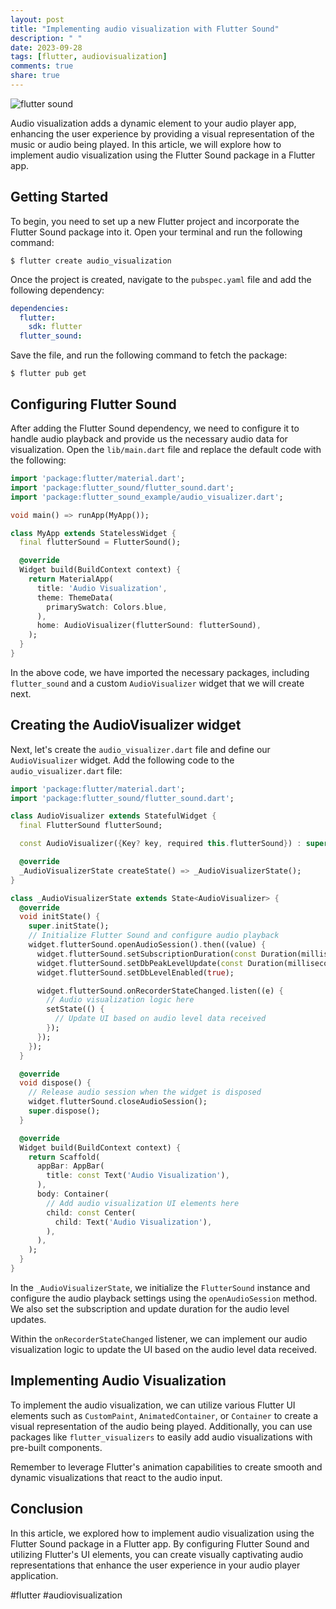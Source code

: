 ```yaml
---
layout: post
title: "Implementing audio visualization with Flutter Sound"
description: " "
date: 2023-09-28
tags: [flutter, audiovisualization]
comments: true
share: true
---
```


![flutter sound](https://example.com/flutter-sound.png)

Audio visualization adds a dynamic element to your audio player app, enhancing the user experience by providing a visual representation of the music or audio being played. In this article, we will explore how to implement audio visualization using the Flutter Sound package in a Flutter app.

## Getting Started

To begin, you need to set up a new Flutter project and incorporate the Flutter Sound package into it. Open your terminal and run the following command:

```
$ flutter create audio_visualization
```

Once the project is created, navigate to the `pubspec.yaml` file and add the following dependency:

```yaml
dependencies:
  flutter:
    sdk: flutter
  flutter_sound:
```

Save the file, and run the following command to fetch the package:

```
$ flutter pub get
```

## Configuring Flutter Sound

After adding the Flutter Sound dependency, we need to configure it to handle audio playback and provide us the necessary audio data for visualization. Open the `lib/main.dart` file and replace the default code with the following:

```dart
import 'package:flutter/material.dart';
import 'package:flutter_sound/flutter_sound.dart';
import 'package:flutter_sound_example/audio_visualizer.dart';

void main() => runApp(MyApp());

class MyApp extends StatelessWidget {
  final flutterSound = FlutterSound();

  @override
  Widget build(BuildContext context) {
    return MaterialApp(
      title: 'Audio Visualization',
      theme: ThemeData(
        primarySwatch: Colors.blue,
      ),
      home: AudioVisualizer(flutterSound: flutterSound),
    );
  }
}
```

In the above code, we have imported the necessary packages, including `flutter_sound` and a custom `AudioVisualizer` widget that we will create next.

## Creating the AudioVisualizer widget

Next, let's create the `audio_visualizer.dart` file and define our `AudioVisualizer` widget. Add the following code to the `audio_visualizer.dart` file:

```dart
import 'package:flutter/material.dart';
import 'package:flutter_sound/flutter_sound.dart';

class AudioVisualizer extends StatefulWidget {
  final FlutterSound flutterSound;

  const AudioVisualizer({Key? key, required this.flutterSound}) : super(key: key);

  @override
  _AudioVisualizerState createState() => _AudioVisualizerState();
}

class _AudioVisualizerState extends State<AudioVisualizer> {
  @override
  void initState() {
    super.initState();
    // Initialize Flutter Sound and configure audio playback
    widget.flutterSound.openAudioSession().then((value) {
      widget.flutterSound.setSubscriptionDuration(const Duration(milliseconds: 10));
      widget.flutterSound.setDbPeakLevelUpdate(const Duration(milliseconds: 50));
      widget.flutterSound.setDbLevelEnabled(true);

      widget.flutterSound.onRecorderStateChanged.listen((e) {
        // Audio visualization logic here
        setState(() {
          // Update UI based on audio level data received
        });
      });
    });
  }

  @override
  void dispose() {
    // Release audio session when the widget is disposed
    widget.flutterSound.closeAudioSession();
    super.dispose();
  }

  @override
  Widget build(BuildContext context) {
    return Scaffold(
      appBar: AppBar(
        title: const Text('Audio Visualization'),
      ),
      body: Container(
        // Add audio visualization UI elements here
        child: const Center(
          child: Text('Audio Visualization'),
        ),
      ),
    );
  }
}
```

In the `_AudioVisualizerState`, we initialize the `FlutterSound` instance and configure the audio playback settings using the `openAudioSession` method. We also set the subscription and update duration for the audio level updates.

Within the `onRecorderStateChanged` listener, we can implement our audio visualization logic to update the UI based on the audio level data received.

## Implementing Audio Visualization

To implement the audio visualization, we can utilize various Flutter UI elements such as `CustomPaint`, `AnimatedContainer`, or `Container` to create a visual representation of the audio being played. Additionally, you can use packages like `flutter_visualizers` to easily add audio visualizations with pre-built components.

Remember to leverage Flutter's animation capabilities to create smooth and dynamic visualizations that react to the audio input.

## Conclusion

In this article, we explored how to implement audio visualization using the Flutter Sound package in a Flutter app. By configuring Flutter Sound and utilizing Flutter's UI elements, you can create visually captivating audio representations that enhance the user experience in your audio player application.

#flutter #audiovisualization